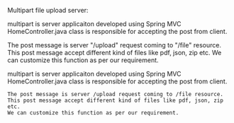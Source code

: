 
Multipart file upload server:

multipart is server applicaiton developed using Spring MVC
HomeController.java class is responsible for accepting the post from client.

The post message is server "/upload" request coming to "/file" resource.
This post message accept different kind of files like pdf, json, zip etc.
We can customize this function as per our requirement.

multipart is server applicaiton developed using Spring MVC
    HomeController.java class is responsible for accepting the post from client.
    
    The post message is server /upload request coming to /file resource.
    This post message accept different kind of files like pdf, json, zip etc.
    We can customize this function as per our requirement.




